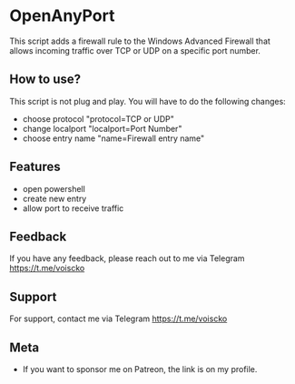 
# OpenAnyPort

This script adds a firewall rule to the Windows Advanced Firewall that allows incoming traffic over TCP or UDP on a specific port number.



## How to use?

This script is not plug and play. You will have to do the following changes:

- choose protocol "protocol=TCP or UDP"
- change localport "localport=Port Number"
- choose entry name "name=Firewall entry name"


## Features

- open powershell 
- create new entry
- allow port to receive traffic





## Feedback

If you have any feedback, please reach out to me via Telegram https://t.me/voiscko






## Support

For support, contact me via Telegram https://t.me/voiscko


## Meta


- If you want to sponsor me on Patreon, the link is on my profile.


